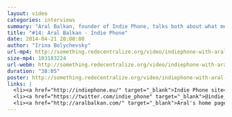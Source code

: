 ```yaml
---
layout: video
categories: interviews
summary: "Aral Balkan, founder of Indie Phone, talks both about what motivates him to build a decentralized smartphone, and how starting with a great user experience is key to mass adoption."
title: "#14: Aral Balkan - Indie Phone"
date: 2014-04-21 20:00:00
author: "Irina Bolychevsky"
url-mp4: http://something.redecentralize.org/video/indiephone-with-aral-balkan.mp4
size-mp4: 103183224
url-webm: http://something.redecentralize.org/video/indiephone-with-aral-balkan.webm
duration: "38:05"
poster: http://something.redecentralize.org/video/indiephone-with-aral-balkan.jpg
links: |
  <li><a href="http://indiephone.eu/" target="_blank">Indie Phone site</a></li>
  <li><a href="https://twitter.com/indie_phone" target="_blank">@indie_phone on Twitter</a></li>
  <li><a href="http://aralbalkan.com/" target="_blank">Aral's home page</a></li>
---
```

